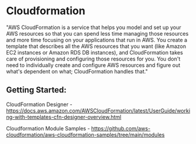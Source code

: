 Cloudformation
===============

"AWS CloudFormation is a service that helps you model and set up your AWS resources so that you can spend less time managing those resources and more time focusing on your applications that run in AWS. You create a template that describes all the AWS resources that you want (like Amazon EC2 instances or Amazon RDS DB instances), and CloudFormation takes care of provisioning and configuring those resources for you. You don't need to individually create and configure AWS resources and figure out what's dependent on what; CloudFormation handles that."

Getting Started:
----------------

CloudFormation Designer - https://docs.aws.amazon.com/AWSCloudFormation/latest/UserGuide/working-with-templates-cfn-designer-overview.html

Cloudformation Module Samples - https://github.com/aws-cloudformation/aws-cloudformation-samples/tree/main/modules



